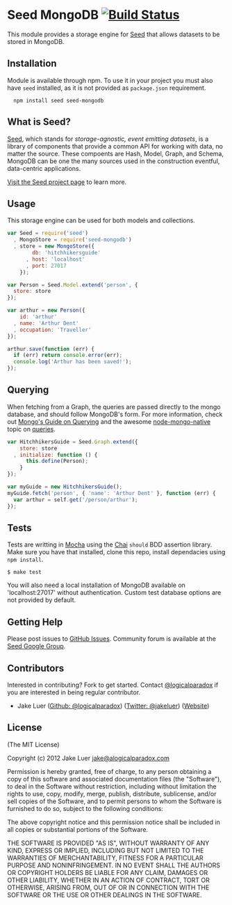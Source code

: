 # Seed MongoDB [![Build Status](https://secure.travis-ci.org/qualiancy/seed-mongodb.png)](http://travis-ci.org/qualiancy/seed-mongodb)

This module provides a storage engine for [Seed](http://github.com/qualiancy/seed) that allows 
datasets to be stored in MongoDB.

## Installation

Module is available through npm. To use it in your project you must also have `seed` installed,
as it is not provided as `package.json` requirement.

      npm install seed seed-mongodb

## What is Seed?

[Seed](http://github.com/qualiancy/seed), which stands for _storage-agnostic, event emitting datasets_, 
is a library of components that provide a common API for working with data, no matter the source. 
These compoents are Hash, Model, Graph, and Schema, MongoDB can be one the many sources used in 
the construction eventful, data-centric applications.

[Visit the Seed project page](http://github.com/qualiancy/seed) to learn more.

## Usage

This storage engine can be used for both models and collections. 

```js
var Seed = require('seed')
  , MongoStore = require('seed-mongodb')
  , store = new MongoStore({
        db: 'hitchhikersguide'
      , host: 'localhost'
      , port: 27017
    });

var Person = Seed.Model.extend('person', {
  store: store
});

var arthur = new Person({
    id: 'arthur'
  , name: 'Arthur Dent'
  , occupation: 'Traveller'
});

arthur.save(function (err) {
  if (err) return console.error(err);
  console.log('Arthur has been saved!');
});
```

## Querying

When fetching from a Graph, the queries are passed directly to the mongo database, and should
follow MongoDB's form. For more information, check out [Mongo's Guide on Querying](http://www.mongodb.org/display/DOCS/Mongo+Query+Language)
and the awesome [node-mongo-native](https://github.com/christkv/node-mongodb-native) topic 
on [queries](https://github.com/christkv/node-mongodb-native/blob/master/docs/queries.md).

```js
var HitchhikersGuide = Seed.Graph.extend({
    store: store
  , initialize: function () {
      this.define(Person);
    }
});

var myGuide = new HitchhikersGuide();
myGuide.fetch('person', { 'name': 'Arthur Dent' }, function (err) {
  var arthur = self.get('/person/arthur');
});
```

## Tests

Tests are writting in [Mocha](http://github.com/visionmedia/mocha) using the [Chai](http://chaijs.com)
`should` BDD assertion library. Make sure you have that installed, clone this repo, install dependacies using `npm install`.

    $ make test

You will also need a local installation of MongoDB available on 'localhost:27017' without authentication. Custom
test database options are not provided by default. 

## Getting Help

Please post issues to [GitHub Issues](https://github.com/logicalparadox/seed/issues).
Community forum is available at the [Seed Google Group](https://groups.google.com/group/seedjs-orm).

## Contributors

Interested in contributing? Fork to get started. Contact [@logicalparadox](http://github.com/logicalparadox) 
if you are interested in being regular contributor.

* Jake Luer ([Github: @logicalparadox](http://github.com/logicalparadox)) ([Twitter: @jakeluer](http://twitter.com/jakeluer)) ([Website](http://alogicalparadox.com))

## License

(The MIT License)

Copyright (c) 2012 Jake Luer <jake@alogicalparadox.com>

Permission is hereby granted, free of charge, to any person obtaining a copy
of this software and associated documentation files (the "Software"), to deal
in the Software without restriction, including without limitation the rights
to use, copy, modify, merge, publish, distribute, sublicense, and/or sell
copies of the Software, and to permit persons to whom the Software is
furnished to do so, subject to the following conditions:

The above copyright notice and this permission notice shall be included in
all copies or substantial portions of the Software.

THE SOFTWARE IS PROVIDED "AS IS", WITHOUT WARRANTY OF ANY KIND, EXPRESS OR
IMPLIED, INCLUDING BUT NOT LIMITED TO THE WARRANTIES OF MERCHANTABILITY,
FITNESS FOR A PARTICULAR PURPOSE AND NONINFRINGEMENT. IN NO EVENT SHALL THE
AUTHORS OR COPYRIGHT HOLDERS BE LIABLE FOR ANY CLAIM, DAMAGES OR OTHER
LIABILITY, WHETHER IN AN ACTION OF CONTRACT, TORT OR OTHERWISE, ARISING FROM,
OUT OF OR IN CONNECTION WITH THE SOFTWARE OR THE USE OR OTHER DEALINGS IN
THE SOFTWARE.
